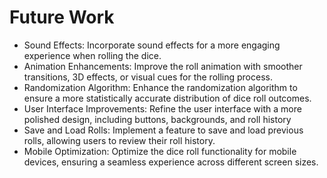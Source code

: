 # Future Work

- Sound Effects: Incorporate sound effects for a more engaging experience when rolling the dice.
- Animation Enhancements: Improve the roll animation with smoother transitions, 3D effects, or visual cues for the rolling process.
- Randomization Algorithm: Enhance the randomization algorithm to ensure a more statistically accurate distribution of dice roll outcomes.
- User Interface Improvements: Refine the user interface with a more polished design, including buttons, backgrounds, and roll history
- Save and Load Rolls: Implement a feature to save and load previous rolls, allowing users to review their roll history.
- Mobile Optimization: Optimize the dice roll functionality for mobile devices, ensuring a seamless experience across different screen sizes.
  
